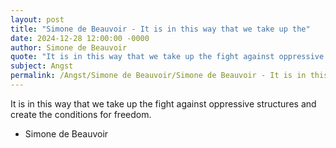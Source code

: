 ```yaml
---
layout: post
title: "Simone de Beauvoir - It is in this way that we take up the"
date: 2024-12-28 12:00:00 -0000
author: Simone de Beauvoir
quote: "It is in this way that we take up the fight against oppressive structures and create the conditions for freedom."
subject: Angst
permalink: /Angst/Simone de Beauvoir/Simone de Beauvoir - It is in this way that we take up the
---
```


It is in this way that we take up the fight against oppressive structures and create the conditions for freedom.

- Simone de Beauvoir
